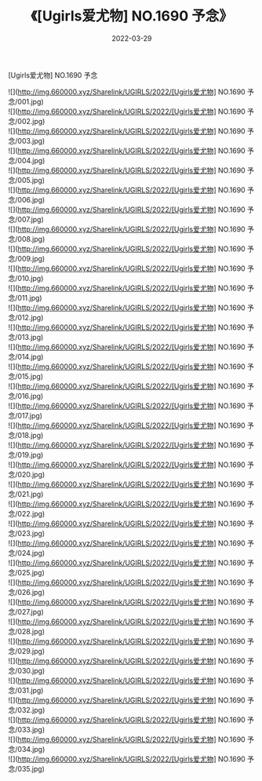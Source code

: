 ﻿---
layout: post
title:  《[Ugirls爱尤物] NO.1690 予念》
date:   2022-03-29
img: http://img.660000.xyz/Sharelink/UGIRLS/2022/[Ugirls爱尤物] NO.1690 予念/000.jpg
categories: [美女, 清纯, 唯美]
---

[Ugirls爱尤物] NO.1690 予念

 ![](http://img.660000.xyz/Sharelink/UGIRLS/2022/[Ugirls爱尤物] NO.1690 予念/001.jpg) <br>![](http://img.660000.xyz/Sharelink/UGIRLS/2022/[Ugirls爱尤物] NO.1690 予念/002.jpg) <br>![](http://img.660000.xyz/Sharelink/UGIRLS/2022/[Ugirls爱尤物] NO.1690 予念/003.jpg) <br>![](http://img.660000.xyz/Sharelink/UGIRLS/2022/[Ugirls爱尤物] NO.1690 予念/004.jpg) <br>![](http://img.660000.xyz/Sharelink/UGIRLS/2022/[Ugirls爱尤物] NO.1690 予念/005.jpg) <br>![](http://img.660000.xyz/Sharelink/UGIRLS/2022/[Ugirls爱尤物] NO.1690 予念/006.jpg) <br>![](http://img.660000.xyz/Sharelink/UGIRLS/2022/[Ugirls爱尤物] NO.1690 予念/007.jpg) <br>![](http://img.660000.xyz/Sharelink/UGIRLS/2022/[Ugirls爱尤物] NO.1690 予念/008.jpg) <br>![](http://img.660000.xyz/Sharelink/UGIRLS/2022/[Ugirls爱尤物] NO.1690 予念/009.jpg) <br>![](http://img.660000.xyz/Sharelink/UGIRLS/2022/[Ugirls爱尤物] NO.1690 予念/010.jpg) <br>![](http://img.660000.xyz/Sharelink/UGIRLS/2022/[Ugirls爱尤物] NO.1690 予念/011.jpg) <br>![](http://img.660000.xyz/Sharelink/UGIRLS/2022/[Ugirls爱尤物] NO.1690 予念/012.jpg) <br>![](http://img.660000.xyz/Sharelink/UGIRLS/2022/[Ugirls爱尤物] NO.1690 予念/013.jpg) <br>![](http://img.660000.xyz/Sharelink/UGIRLS/2022/[Ugirls爱尤物] NO.1690 予念/014.jpg) <br>![](http://img.660000.xyz/Sharelink/UGIRLS/2022/[Ugirls爱尤物] NO.1690 予念/015.jpg) <br>![](http://img.660000.xyz/Sharelink/UGIRLS/2022/[Ugirls爱尤物] NO.1690 予念/016.jpg) <br>![](http://img.660000.xyz/Sharelink/UGIRLS/2022/[Ugirls爱尤物] NO.1690 予念/017.jpg) <br>![](http://img.660000.xyz/Sharelink/UGIRLS/2022/[Ugirls爱尤物] NO.1690 予念/018.jpg) <br>![](http://img.660000.xyz/Sharelink/UGIRLS/2022/[Ugirls爱尤物] NO.1690 予念/019.jpg) <br>![](http://img.660000.xyz/Sharelink/UGIRLS/2022/[Ugirls爱尤物] NO.1690 予念/020.jpg) <br>![](http://img.660000.xyz/Sharelink/UGIRLS/2022/[Ugirls爱尤物] NO.1690 予念/021.jpg) <br>![](http://img.660000.xyz/Sharelink/UGIRLS/2022/[Ugirls爱尤物] NO.1690 予念/022.jpg) <br>![](http://img.660000.xyz/Sharelink/UGIRLS/2022/[Ugirls爱尤物] NO.1690 予念/023.jpg) <br>![](http://img.660000.xyz/Sharelink/UGIRLS/2022/[Ugirls爱尤物] NO.1690 予念/024.jpg) <br>![](http://img.660000.xyz/Sharelink/UGIRLS/2022/[Ugirls爱尤物] NO.1690 予念/025.jpg) <br>![](http://img.660000.xyz/Sharelink/UGIRLS/2022/[Ugirls爱尤物] NO.1690 予念/026.jpg) <br>![](http://img.660000.xyz/Sharelink/UGIRLS/2022/[Ugirls爱尤物] NO.1690 予念/027.jpg) <br>![](http://img.660000.xyz/Sharelink/UGIRLS/2022/[Ugirls爱尤物] NO.1690 予念/028.jpg) <br>![](http://img.660000.xyz/Sharelink/UGIRLS/2022/[Ugirls爱尤物] NO.1690 予念/029.jpg) <br>![](http://img.660000.xyz/Sharelink/UGIRLS/2022/[Ugirls爱尤物] NO.1690 予念/030.jpg) <br>![](http://img.660000.xyz/Sharelink/UGIRLS/2022/[Ugirls爱尤物] NO.1690 予念/031.jpg) <br>![](http://img.660000.xyz/Sharelink/UGIRLS/2022/[Ugirls爱尤物] NO.1690 予念/032.jpg) <br>![](http://img.660000.xyz/Sharelink/UGIRLS/2022/[Ugirls爱尤物] NO.1690 予念/033.jpg) <br>![](http://img.660000.xyz/Sharelink/UGIRLS/2022/[Ugirls爱尤物] NO.1690 予念/034.jpg) <br>![](http://img.660000.xyz/Sharelink/UGIRLS/2022/[Ugirls爱尤物] NO.1690 予念/035.jpg) <br>